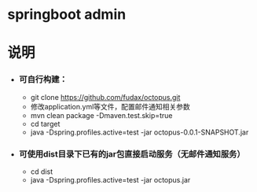 # springboot admin

# 说明

- ### 可自行构建：
  - git clone https://github.com/fudax/octopus.git
  - 修改application.yml等文件，配置邮件通知相关参数
  - mvn clean package -Dmaven.test.skip=true
  - cd target
  - java -Dspring.profiles.active=test -jar octopus-0.0.1-SNAPSHOT.jar

- ### 可使用dist目录下已有的jar包直接启动服务（无邮件通知服务）
  - cd dist
  - java -Dspring.profiles.active=test -jar octopus.jar
